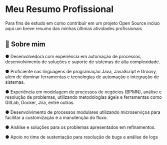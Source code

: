 
# Meu Resumo Profissional

Para fins de estudo em como contribuir em um projeto Open Source incluo aqui um breve resumo das minhas últimas atividades profissionais




## 🚀 Sobre mim
● Desenvolvedora com experiência em automação de processos, desenvolvimento de soluções e suporte de sistemas de alta 
complexidade. 

● Proficiente nas linguagens de programação Java, JavaScript e Groovy, além de dominar ferramentas e tecnologias de automação e integração de sistemas.

● Experiência em modelagem de processos de negócios (BPMN), análise e resolução de problemas, utilizando metodologias ágeis 
e ferramentas como GitLab, Docker, Jira, entre outras.

● Desenvolvimento de processos modulares utilizando microserviços para facilitar a customização e a manutenção do fluxo. 

● Análise e soluções para os problemas apresentados em refinamentos. 

● Apoio no time de sustentação para resolução de bugs e análise de logs
